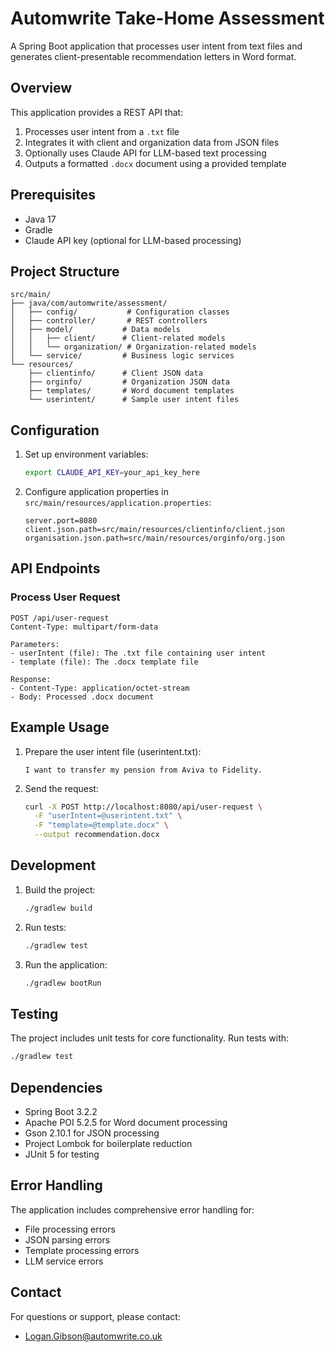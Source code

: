 # Automwrite Take-Home Assessment

A Spring Boot application that processes user intent from text files and generates client-presentable recommendation letters in Word format.

## Overview

This application provides a REST API that:
1. Processes user intent from a `.txt` file
2. Integrates it with client and organization data from JSON files
3. Optionally uses Claude API for LLM-based text processing
4. Outputs a formatted `.docx` document using a provided template

## Prerequisites

- Java 17
- Gradle
- Claude API key (optional for LLM-based processing)

## Project Structure

```
src/main/
├── java/com/automwrite/assessment/
│   ├── config/           # Configuration classes
│   ├── controller/       # REST controllers
│   ├── model/           # Data models
│   │   ├── client/      # Client-related models
│   │   └── organization/ # Organization-related models
│   └── service/         # Business logic services
└── resources/
    ├── clientinfo/      # Client JSON data
    ├── orginfo/         # Organization JSON data
    ├── templates/       # Word document templates
    └── userintent/      # Sample user intent files
```

## Configuration

1. Set up environment variables:
   ```bash
   export CLAUDE_API_KEY=your_api_key_here
   ```

2. Configure application properties in `src/main/resources/application.properties`:
   ```properties
   server.port=8080
   client.json.path=src/main/resources/clientinfo/client.json
   organisation.json.path=src/main/resources/orginfo/org.json
   ```

## API Endpoints

### Process User Request
```
POST /api/user-request
Content-Type: multipart/form-data

Parameters:
- userIntent (file): The .txt file containing user intent
- template (file): The .docx template file

Response:
- Content-Type: application/octet-stream
- Body: Processed .docx document
```

## Example Usage

1. Prepare the user intent file (userintent.txt):
   ```
   I want to transfer my pension from Aviva to Fidelity.
   ```

2. Send the request:
   ```bash
   curl -X POST http://localhost:8080/api/user-request \
     -F "userIntent=@userintent.txt" \
     -F "template=@template.docx" \
     --output recommendation.docx
   ```

## Development

1. Build the project:
   ```bash
   ./gradlew build
   ```

2. Run tests:
   ```bash
   ./gradlew test
   ```

3. Run the application:
   ```bash
   ./gradlew bootRun
   ```

## Testing

The project includes unit tests for core functionality. Run tests with:
```bash
./gradlew test
```

## Dependencies

- Spring Boot 3.2.2
- Apache POI 5.2.5 for Word document processing
- Gson 2.10.1 for JSON processing
- Project Lombok for boilerplate reduction
- JUnit 5 for testing

## Error Handling

The application includes comprehensive error handling for:
- File processing errors
- JSON parsing errors
- Template processing errors
- LLM service errors

## Contact

For questions or support, please contact:
- Logan.Gibson@automwrite.co.uk
